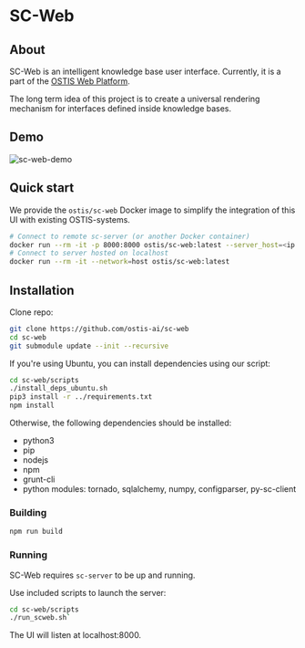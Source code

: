 # SC-Web
## About
SC-Web is an intelligent knowledge base user interface. Currently, it is a part of the [OSTIS Web Platform](https://github.com/ostis-ai/ostis-web-platform). 

The long term idea of this project is to create a universal rendering mechanism for interfaces defined inside knowledge bases.

## Demo

![sc-web-demo](https://github.com/ostis-ai/ostis-project/raw/main/docs/sc-web-demo.gif)

## Quick start

We provide the `ostis/sc-web` Docker image to simplify the integration of this UI with existing OSTIS-systems.

```sh
# Connect to remote sc-server (or another Docker container)
docker run --rm -it -p 8000:8000 ostis/sc-web:latest --server_host=<ip or hostname>
# Connect to server hosted on localhost
docker run --rm -it --network=host ostis/sc-web:latest
```

## Installation

  Clone repo:

  ```sh
  git clone https://github.com/ostis-ai/sc-web
  cd sc-web
  git submodule update --init --recursive
  ```

  If you're using Ubuntu, you can install dependencies using our script:

  ```sh
  cd sc-web/scripts
  ./install_deps_ubuntu.sh
  pip3 install -r ../requirements.txt
  npm install
  ```

  Otherwise, the following dependencies should be installed:

  - python3
  - pip
  - nodejs
  - npm
  - grunt-cli
  - python modules: tornado, sqlalchemy, numpy, configparser, py-sc-client

  ### Building

```sh
npm run build
```

  ### Running

  SC-Web requires `sc-server` to be up and running.
  
Use included scripts to launch the server:

```sh
cd sc-web/scripts
./run_scweb.sh`
``` 

The UI will listen at localhost:8000.
